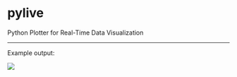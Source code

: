 # pylive
Python Plotter for Real-Time Data Visualization

-----------------------------------------------------

Example output:

<img src="https://github.com/engineersportal/pylive/blob/master/random_live_example.gif"/>
